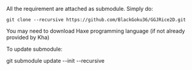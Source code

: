 

All the requirement are attached as submodule. Simply do:
```
git clone --recursive https://github.com/BlackGoku36/GGJRice2D.git
```

You may need to download Haxe programming language (if not already provided by Kha)

To update submodule:

git submodule update --init --recursive